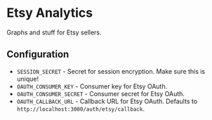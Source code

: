 # Etsy Analytics

Graphs and stuff for Etsy sellers.

## Configuration

- `SESSION_SECRET` - Secret for session encryption. Make sure this is unique!
- `OAUTH_CONSUMER_KEY` - Consumer key for Etsy OAuth.
- `OAUTH_CONSUMER_SECRET` - Consumer secret for Etsy OAuth.
- `OAUTH_CALLBACK_URL` - Callback URL for Etsy OAuth. Defaults to `http://localhost:3000/auth/etsy/callback`.
